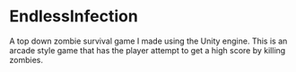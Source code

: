EndlessInfection
================

A top down zombie survival game I made using the Unity engine. This is an arcade style game that has the player attempt to get a high score by killing zombies.
